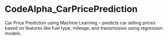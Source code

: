 # CodeAlpha_CarPricePrediction
Car Price Prediction using Machine Learning – predicts car selling prices based on features like fuel type, mileage, and transmission using regression models.
